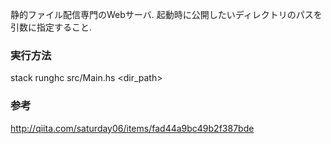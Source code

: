 静的ファイル配信専門のWebサーバ. 起動時に公開したいディレクトリのパスを引数に指定すること.

### 実行方法
stack runghc src/Main.hs <dir_path>


### 参考
http://qiita.com/saturday06/items/fad44a9bc49b2f387bde
